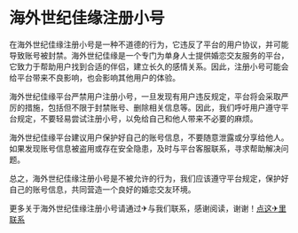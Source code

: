 # 海外世纪佳缘注册小号

在海外世纪佳缘注册小号是一种不道德的行为，它违反了平台的用户协议，并可能导致账号被封禁。海外世纪佳缘是一个专门为单身人士提供婚恋交友服务的平台，它致力于帮助用户找到合适的伴侣，建立长久的感情关系。因此，注册小号可能会给平台带来不良影响，也会影响其他用户的体验。

海外世纪佳缘平台严禁用户注册小号，一旦发现有用户违反规定，平台将会采取严厉的措施，包括但不限于封禁账号、删除相关信息等。因此，我们呼吁用户遵守平台规定，不要轻易尝试注册小号，以免给自己和他人带来不必要的麻烦。

海外世纪佳缘平台建议用户保护好自己的账号信息，不要随意泄露或分享给他人。如果发现账号信息被盗用或存在安全隐患，及时与平台客服联系，寻求帮助解决问题。

总之，海外世纪佳缘注册小号是不被允许的行为，我们应该遵守平台规定，保护好自己的账号信息，共同营造一个良好的婚恋交友环境。

更多关于海外世纪佳缘注册小号请通过✈与我们联系，感谢阅读，谢谢！[点这✈里联系](https://acc.k02.cc)